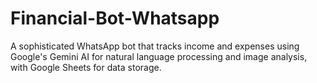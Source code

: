 # Financial-Bot-Whatsapp
A sophisticated WhatsApp bot that tracks income and expenses using Google's Gemini AI for natural language processing and image analysis, with Google Sheets for data storage.
